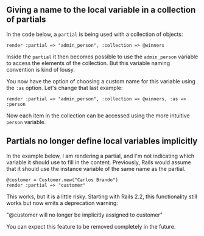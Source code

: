## Giving a name to the local variable in a collection of partials

In the code below, a `partial` is being used with a collection of objects:

	render :partial => "admin_person", :collection => @winners

Inside the `partial` it then becomes possible to use the `admin_person` variable to access the elements of the collection. But this variable naming convention is kind of lousy.

You now have the option of choosing a custom name for this variable using the `:as` option. Let's change that last example:

	render :partial => "admin_person", :collection => @winners, :as => :person

Now each item in the collection can be accessed using the more intuitive `person` variable.

## Partials no longer define local variables implicitly

In the example below, I am rendering a partial, and I'm not indicating which variable it should use to fill in the content. Previously, Rails would assume that it should use the instance variable of the same name as the partial.

	@customer = Customer.new("Carlos Brando")
	render :partial => "customer"

This works, but it is a little risky. Starting with Rails 2.2, this functionality still works but now emits a deprecation warning:

"@customer will no longer be implicitly assigned to customer"

You can expect this feature to be removed completely in the future.